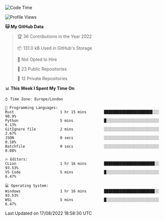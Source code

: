 <!--START_SECTION:waka-->
![Code Time](http://img.shields.io/badge/Code%20Time-219%20hrs%2051%20mins-blue)

![Profile Views](http://img.shields.io/badge/Profile%20Views-0-blue)

**🐱 My GitHub Data** 

> 🏆 36 Contributions in the Year 2022
 > 
> 📦 131.0 kB Used in GitHub's Storage 
 > 
> 🚫 Not Opted to Hire
 > 
> 📜 23 Public Repositories 
 > 
> 🔑 12 Private Repositories  
 > 
📊 **This Week I Spent My Time On** 

```text
⌚︎ Time Zone: Europe/London

💬 Programming Languages: 
Rust                     1 hr 15 mins        ██████████████████████░░░   90.9% 
Python                   5 mins              █░░░░░░░░░░░░░░░░░░░░░░░░   6.13% 
GitIgnore file           2 mins              ░░░░░░░░░░░░░░░░░░░░░░░░░   2.67% 
JSON                     0 secs              ░░░░░░░░░░░░░░░░░░░░░░░░░   0.18% 
Batchfile                0 secs              ░░░░░░░░░░░░░░░░░░░░░░░░░   0.08%

🔥 Editors: 
CLion                    1 hr 16 mins        ███████████████████████░░   93.53% 
VS Code                  5 mins              █░░░░░░░░░░░░░░░░░░░░░░░░   6.47%

💻 Operating System: 
Windows                  1 hr 16 mins        ███████████████████████░░   93.53% 
WSL                      5 mins              █░░░░░░░░░░░░░░░░░░░░░░░░   6.47%

```


 Last Updated on 17/08/2022 18:58:30 UTC
<!--END_SECTION:waka-->